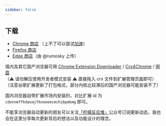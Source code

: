 ```yaml
---
sidebar: false
---
```


## 下载

- [Chrome 商店][chrome] （上不了可以尝试[加速](https://sy168.site/auth/register?code=HsVL)）
- [Firefox 商店][firefox]
- [Edge 商店][edge]（由 @rumosky 上传）

墙内及其它国产浏览器可用 [Chrome Extension Downloader](https://chrome-extension-downloader.com/) / [Crx4Chrome](https://www.crx4chrome.com/extensions/cdonnmffkdaoajfknoeeecmchibpmkmg/) / [网盘](https://72k.us/dir788/24782725-37758132-dc15d5)  
（:warning: 请勿解压使用开发者模式安装 :warning:  直接拖入 crx 文件到扩展管理页面即可）
（注意谷歌扩展更新了打包格式，部分内核比较滞后的国产浏览器可能安装不了）

国内浏览器自带扩展市场内安装的，对比扩展 id 为 `cdonnmffkdaoajfknoeeecmchibpmkmg` 即可。

不能享浏览器自动更新的朋友可以关注[「柠檬反应堆」](https://mp.weixin.qq.com/s?__biz=MzIwNjM1ODY4OA==&mid=100000119&idx=1&sn=e007d1010a4655d328abddd60890efd6&chksm=172390b8205419ae12474e7a7360966fc90a7cea0643b2c5c2b762bb5dd5a4ec2e92316cad2d&mpshare=1&scene=1&srcid=09290qK9YjhIaJkqfFLBTfJb&sharer_sharetime=1569755505546&sharer_shareid=0f4644a4322c4ebc9309ea751af5c20a&pass_ticket=9xmXQwbkIU9C%2B9G3LdLrvgNcBBIcKIyCJz7WV9B9z4z%2FNtLQrUEazPkkTx33SQbV#rd)公众号订阅更新动态，我也会在这里分享每次更新背后的想法以及功能设计的理念。

<div align="center">
<a href="https://mp.weixin.qq.com/s?__biz=MzIwNjM1ODY4OA==&mid=100000119&idx=1&sn=e007d1010a4655d328abddd60890efd6&chksm=172390b8205419ae12474e7a7360966fc90a7cea0643b2c5c2b762bb5dd5a4ec2e92316cad2d&mpshare=1&scene=1&srcid=09290qK9YjhIaJkqfFLBTfJb&sharer_sharetime=1569755505546&sharer_shareid=0f4644a4322c4ebc9309ea751af5c20a&pass_ticket=9xmXQwbkIU9C%2B9G3LdLrvgNcBBIcKIyCJz7WV9B9z4z%2FNtLQrUEazPkkTx33SQbV#rd" target="_blank"></a>
</div>

[chrome]: https://chrome.google.com/webstore/detail/cdonnmffkdaoajfknoeeecmchibpmkmg/reviews?hl=en
[firefox]: https://addons.mozilla.org/firefox/addon/ext-saladict/
[edge]: https://microsoftedge.microsoft.com/addons/detail/idghocbbahafpfhjnfhpbfbmpegphmmp
